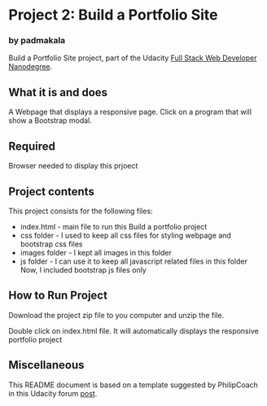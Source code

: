 # Project 2: Build a Portfolio Site
### by padmakala

Build a Portfolio Site project, part of the Udacity [Full Stack Web Developer
Nanodegree](https://www.udacity.com/course/full-stack-web-developer-nanodegree--nd004).

## What it is and does

A Webpage that displays a responsive page. Click on a program that will show a Bootstrap modal.

## Required

Browser needed to display this prjoect

## Project contents

This project consists for the following files:

* index.html - main file to run this Build a portfolio project
* css folder - I used to keep all css files for styling webpage and bootstrap css files
* images folder - I kept all images in this folder
* js folder - I can use it to keep all javascript related files in this folder Now, I included bootstrap js files only 

## How to Run Project

Download the project zip file to you computer and unzip the file.

Double click on index.html file. It will automatically displays the responsive portfolio project

## Miscellaneous

This README document is based on a template suggested by PhilipCoach in this
Udacity forum [post](https://discussions.udacity.com/t/readme-files-in-project-1/23524).